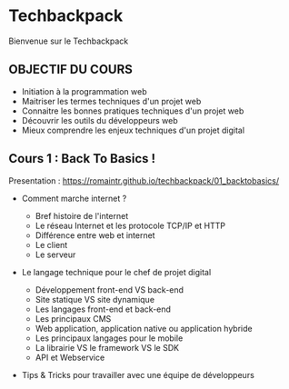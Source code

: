 
# Techbackpack

Bienvenue sur le Techbackpack

## OBJECTIF DU COURS

* Initiation à la programmation web 
* Maitriser les termes techniques d'un projet web
* Connaitre les bonnes pratiques techniques d'un projet web 
* Découvrir les outils du développeurs web
* Mieux comprendre les enjeux techniques d'un projet digital

## Cours 1 : Back To Basics !

Presentation : https://romaintr.github.io/techbackpack/01_backtobasics/

* Comment marche internet ?
	* Bref histoire de l'internet
	* Le réseau Internet et les protocole TCP/IP et HTTP
	* Différence entre web et internet 
	* Le client
	* Le serveur

* Le langage technique pour le chef de projet digital
	* Développement front-end VS back-end 
	* Site statique VS site dynamique 
	* Les langages front-end et back-end 
	* Les principaux CMS
	* Web application, application native ou application hybride 
	* Les principaux langages pour le mobile 
	* La librairie VS le framework VS le SDK 
	* API et Webservice 

* Tips & Tricks pour travailler avec une équipe de développeurs

